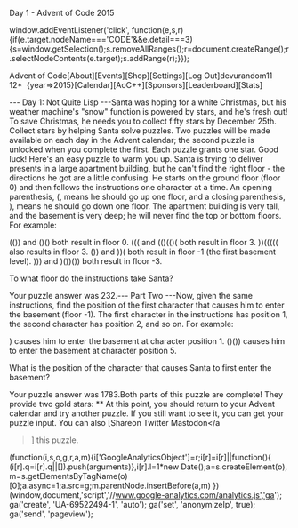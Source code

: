 



Day 1 - Advent of Code 2015





window.addEventListener('click', function(e,s,r){if(e.target.nodeName==='CODE'&&e.detail===3){s=window.getSelection();s.removeAllRanges();r=document.createRange();r.selectNodeContents(e.target);s.addRange(r);}});
<!--




Oh, hello!  Funny seeing you here.

I appreciate your enthusiasm, but you aren't going to find much down here.
There certainly aren't clues to any of the puzzles.  The best surprises don't
even appear in the source until you unlock them for real.

Please be careful with automated requests; I'm not a massive company, and I can
only take so much traffic.  Please be considerate so that everyone gets to play.

If you're curious about how Advent of Code works, it's running on some custom
Perl code. Other than a few integrations (auth, analytics, social media), I
built the whole thing myself, including the design, animations, prose, and all
of the puzzles.

The puzzles are most of the work; preparing a new calendar and a new set of
puzzles each year takes all of my free time for 4-5 months. A lot of effort
went into building this thing - I hope you're enjoying playing it as much as I
enjoyed making it for you!

If you'd like to hang out, I'm @ericwastl on Twitter.

- Eric Wastl


















































-->

Advent of Code[About][Events][Shop][Settings][Log Out]devurandom11 12*&nbsp;&nbsp;{year=&gt;2015}[Calendar][AoC++][Sponsors][Leaderboard][Stats]





--- Day 1: Not Quite Lisp ---Santa was hoping for a white Christmas, but his weather machine's "snow" function is powered by stars, and he's fresh out!  To save Christmas, he needs you to collect fifty stars by December 25th.
Collect stars by helping Santa solve puzzles.  Two puzzles will be made available on each day in the Advent calendar; the second puzzle is unlocked when you complete the first.  Each puzzle grants one star. Good luck!
Here's an easy puzzle to warm you up.
Santa is trying to deliver presents in a large apartment building, but he can't find the right floor - the directions he got are a little confusing. He starts on the ground floor (floor 0) and then follows the instructions one character at a time.
An opening parenthesis, (, means he should go up one floor, and a closing parenthesis, ), means he should go down one floor.
The apartment building is very tall, and the basement is very deep; he will never find the top or bottom floors.
For example:

(()) and ()() both result in floor 0.
((( and (()(()( both result in floor 3.
))((((( also results in floor 3.
()) and ))( both result in floor -1 (the first basement level).
))) and )())()) both result in floor -3.

To what floor do the instructions take Santa?

Your puzzle answer was 232.--- Part Two ---Now, given the same instructions, find the position of the first character that causes him to enter the basement (floor -1).  The first character in the instructions has position 1, the second character has position 2, and so on.
For example:

) causes him to enter the basement at character position 1.
()()) causes him to enter the basement at character position 5.

What is the position of the character that causes Santa to first enter the basement?

Your puzzle answer was 1783.Both parts of this puzzle are complete! They provide two gold stars: **
At this point, you should return to your Advent calendar and try another puzzle.
If you still want to see it, you can get your puzzle input.
You can also [Shareon
  Twitter
  Mastodon</a
>] this puzzle.




(function(i,s,o,g,r,a,m){i['GoogleAnalyticsObject']=r;i[r]=i[r]||function(){
(i[r].q=i[r].q||[]).push(arguments)},i[r].l=1*new Date();a=s.createElement(o),
m=s.getElementsByTagName(o)[0];a.async=1;a.src=g;m.parentNode.insertBefore(a,m)
})(window,document,'script','//www.google-analytics.com/analytics.js','ga');
ga('create', 'UA-69522494-1', 'auto');
ga('set', 'anonymizeIp', true);
ga('send', 'pageview');



